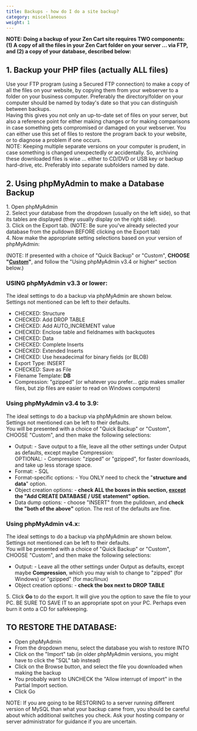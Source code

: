 ```yaml
---
title: Backups - how do I do a site backup? 
category: miscellaneous
weight: 1
---
```


**NOTE: Doing a backup of your Zen Cart site requires TWO components: (1) A copy of all the files in your Zen Cart folder on your server ... via FTP, and (2) a copy of your database, described below:**

## 1\. Backup your PHP files (actually ALL files)

Use your FTP program (using a Secured FTP connection) to make a copy of all the files on your website, by copying them from your webserver to a folder on your business computer. Preferably the directory/folder on your computer should be named by today's date so that you can distinguish between backups.  
Having this gives you not only an up-to-date set of files on your server, but also a reference point for either making changes or for making comparisons in case something gets compromised or damaged on your webserver. You can either use this set of files to restore the program back to your website, or to diagnose a problem if one occurs.  
NOTE: Keeping multiple separate versions on your computer is prudent, in case something is changed unexpectedly or accidentally. So, archiving these downloaded files is wise ... either to CD/DVD or USB key or backup hard-drive, etc. Preferably into separate subfolders named by date.

## 2\. Using phpMyAdmin to make a Database Backup

1\. Open phpMyAdmin  
2\. Select your database from the dropdown (usually on the left side), so that its tables are displayed (they usually display on the right side).  
3\. Click on the Export tab. (NOTE: Be sure you've already selected your database from the pulldown BEFORE clicking on the Export tab)  
4\. Now make the appropriate setting selections based on your version of phpMyAdmin:  

(NOTE: If presented with a choice of "Quick Backup" or "Custom", **CHOOSE "<u>Custom</u>"**, and follow the "Using phpMyAdmin v3.4 or higher" section below.)  

### USING phpMyAdmin v3.3 or lower:

The ideal settings to do a backup via phpMyAdmin are shown below. Settings not mentioned can be left to their defaults.  
- CHECKED: Structure  
- CHECKED: Add DROP TABLE  
- CHECKED: Add AUTO_INCREMENT value  
- CHECKED: Enclose table and fieldnames with backquotes  
- CHECKED: Data  
- CHECKED: Complete Inserts  
- CHECKED: Extended Inserts  
- CHECKED: Use hexadecimal for binary fields (or BLOB)  
- Export Type: INSERT  
- CHECKED: Save as File  
- Filename Template: __DB__  
- Compression: "gzipped" (or whatever you prefer... gzip makes smaller files, but zip files are easier to read on Windows computers)  

### Using phpMyAdmin v3.4 to 3.9:

The ideal settings to do a backup via phpMyAdmin are shown below. Settings not mentioned can be left to their defaults.  
You will be presented with a choice of "Quick Backup" or "Custom", CHOOSE "Custom", and then make the following selections:  
- Output: - Save output to a file, leave all the other settings under Output as defaults, except maybe Compression:  
OPTIONAL: - Compression: "zipped" or "gzipped", for faster downloads, and take up less storage space.  
- Format: - SQL  
- Format-specific options: - You ONLY need to check the "**structure and data**" option.  
- Object creation options: - **check ALL the boxes in this section, <u>except</u> the "Add CREATE DATABASE / USE statement" option.**  
- Data dump options: - choose "INSERT" from the pulldown, and **check the "both of the above"** option. The rest of the defaults are fine.  

### Using phpMyAdmin v4.x:

The ideal settings to do a backup via phpMyAdmin are shown below. Settings not mentioned can be left to their defaults.  
You will be presented with a choice of "Quick Backup" or "Custom", CHOOSE "Custom", and then make the following selections:  
- Output: - Leave all the other settings under Output as defaults, except maybe **Compression**, which you may wish to change to "zipped" (for Windows) or "gzipped" (for mac/linux)  
- Object creation options: - **check the box next to DROP TABLE**  

5\. Click **Go** to do the export. It will give you the option to save the file to your PC. BE SURE TO SAVE IT to an appropriate spot on your PC. Perhaps even burn it onto a CD for safekeeping.  

## TO RESTORE THE DATABASE:

- Open phpMyAdmin  
- From the dropdown menu, select the database you wish to restore INTO  
- Click on the "Import" tab (in older phpMyAdmin versions, you might have to click the "SQL" tab instead)  
- Click on the Browse button, and select the file you downloaded when making the backup  
- You probably want to UNCHECK the "Allow interrupt of import" in the Partial Import section.  
- Click Go  

NOTE: If you are going to be RESTORING to a server running different version of MySQL than what your backup came from, you should be careful about which additional switches you check. Ask your hosting company or server administrator for guidance if you are uncertain.
